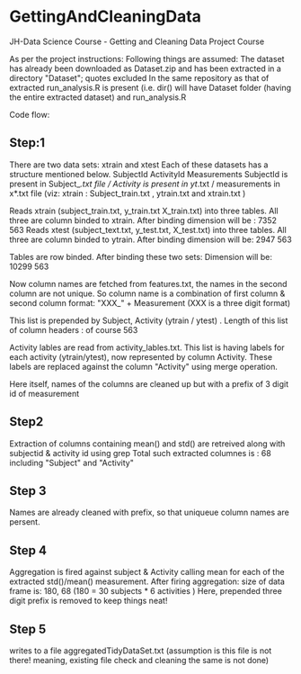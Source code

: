 
# GettingAndCleaningData
JH-Data Science Course - Getting and Cleaning Data Project Course

As per the project instructions:
Following things are assumed:
The dataset has already been downloaded as Dataset.zip and has been extracted in a directory "Dataset"; quotes excluded
In the same repository as that of extracted run_analysis.R is present
(i.e. dir() will have Dataset folder (having the entire extracted dataset) and run_analysis.R


Code flow:
## Step:1
There are two data sets: xtrain and xtest
Each of these datasets has a structure mentioned below.
 SubjectId  ActivityId  Measurements
SubjectId is present in Subject_*.txt file / Activity is present in yt*.txt / measurements in x*.txt file
(viz: xtrain : Subject_train.txt , ytrain.txt and xtrain.txt )
 
 
Reads xtrain (subject_train.txt, y_train.txt X_train.txt) into three tables.
All three are column binded to xtrain. After binding dimension will be : 7352  563
Reads xtest (subject_text.txt, y_test.txt, X_test.txt) into three tables.
All three are column binded to ytrain. After binding dimension will be: 2947  563
 
 Tables are row binded.
 After binding these two sets: Dimension will be: 10299   563
 
 
 Now column names are fetched from features.txt, the names in the second column are not unique.
 So column name is a combination of first column & second column format: "XXX_" + Measurement
 (XXX is a three digit format)
 
 This list is prepended by Subject, Activity (ytrain / ytest) .
 Length of this list of column headers : of course 563 
 
 Activity lables are read from activity_lables.txt. This list is having labels for each activity (ytrain/ytest), now represented by column Activity. These labels are replaced against the column "Activity" using merge operation.
 
 Here itself, names of the columns are cleaned up but with a prefix of 3 digit id of measurement
 
 
## Step2
 Extraction of columns containing mean() and std() are retreived along with subjectid & activity id using grep
 Total such extracted columnes is : 68 including "Subject" and "Activity"
## Step 3
  Names are already cleaned with prefix, so that uniqueue column names are persent.

## Step 4
  Aggregation is fired against subject & Activity calling mean for each of the extracted std()/mean() measurement.
  After firing aggregation: size of data frame is: 180, 68 
  (180 =  30 subjects * 6 activities )
  Here, prepended three digit prefix is removed to keep things neat!
## Step 5
  writes to a file  aggregatedTidyDataSet.txt (assumption is this file is not there! meaning, existing file check and cleaning the same is not done)
  
 
